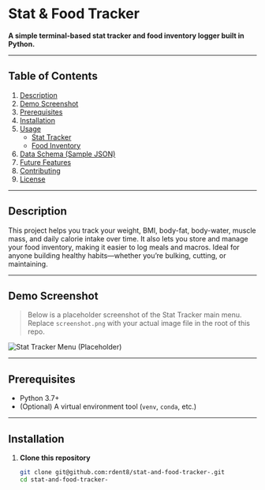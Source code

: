 # Stat & Food Tracker

**A simple terminal-based stat tracker and food inventory logger built in Python.**

---

## Table of Contents
1. [Description](#description)  
2. [Demo Screenshot](#demo-screenshot)  
3. [Prerequisites](#prerequisites)  
4. [Installation](#installation)  
5. [Usage](#usage)  
   - [Stat Tracker](#stat-tracker)  
   - [Food Inventory](#food-inventory)  
6. [Data Schema (Sample JSON)](#data-schema-sample-json)  
7. [Future Features](#future-features)  
8. [Contributing](#contributing)  
9. [License](#license)

---

## Description
This project helps you track your weight, BMI, body-fat, body-water, muscle mass, and daily calorie intake over time. It also lets you store and manage your food inventory, making it easier to log meals and macros. Ideal for anyone building healthy habits—whether you’re bulking, cutting, or maintaining.

---

## Demo Screenshot
> Below is a placeholder screenshot of the Stat Tracker main menu. Replace `screenshot.png` with your actual image file in the root of this repo.

![Stat Tracker Menu (Placeholder)](screenshot.png)

---

## Prerequisites
- Python 3.7+  
- (Optional) A virtual environment tool (`venv`, `conda`, etc.)

---

## Installation

1. **Clone this repository**  
   ```bash
   git clone git@github.com:rdent8/stat-and-food-tracker-.git
   cd stat-and-food-tracker-
